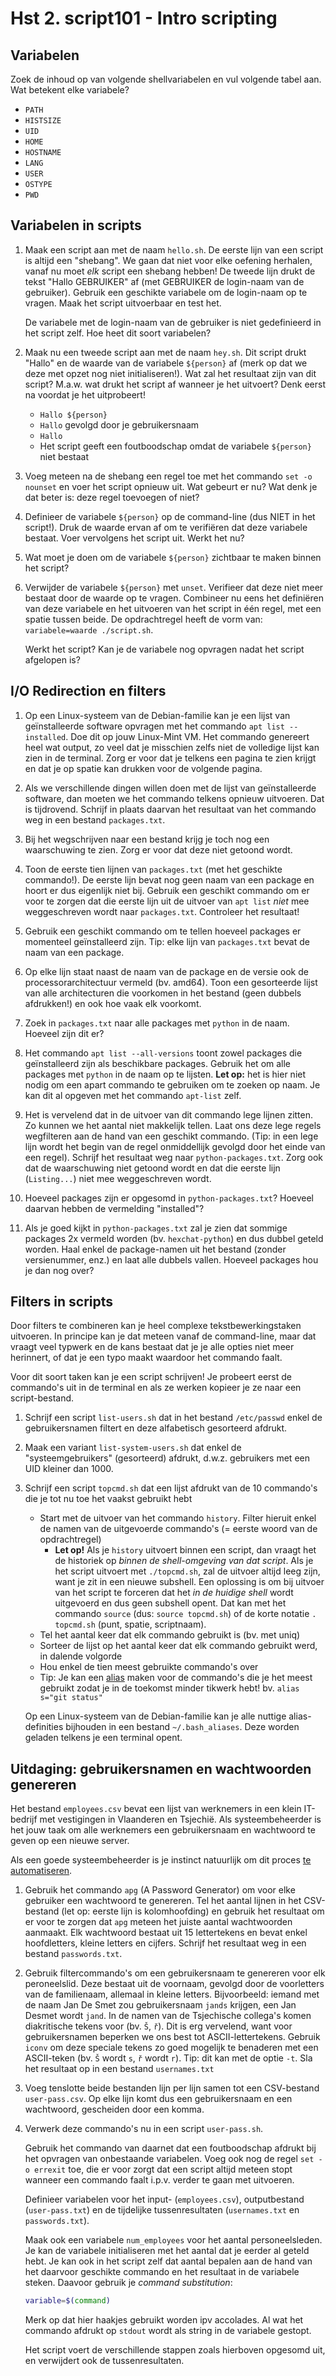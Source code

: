 # Hst 2. script101 - Intro scripting

## Variabelen

Zoek de inhoud op van volgende shellvariabelen en vul volgende tabel aan. Wat betekent elke variabele?

- `PATH`
- `HISTSIZE`
- `UID`
- `HOME`
- `HOSTNAME`
- `LANG`
- `USER`
- `OSTYPE`
- `PWD`

## Variabelen in scripts

1. Maak een script aan met de naam `hello.sh`. De eerste lijn van een script is altijd een "shebang". We gaan dat niet voor elke oefening herhalen, vanaf nu moet *elk* script een shebang hebben! De tweede lijn drukt de tekst "Hallo GEBRUIKER" af (met GEBRUIKER de login-naam van de gebruiker). Gebruik een geschikte variabele om de login-naam op te vragen. Maak het script uitvoerbaar en test het.

    De variabele met de login-naam van de gebruiker is niet gedefinieerd in het script zelf. Hoe heet dit soort variabelen?

2. Maak nu een tweede script aan met de naam `hey.sh`. Dit script drukt "Hallo" en de waarde van de variabele `${person}` af (merk op dat we deze met opzet nog niet initialiseren!). Wat zal het resultaat zijn van dit script? M.a.w. wat drukt het script af wanneer je het uitvoert? Denk eerst na voordat je het uitprobeert!

   - `Hallo ${person}`
   - `Hallo` gevolgd door je gebruikersnaam
   - `Hallo`
   - Het script geeft een foutboodschap omdat de variabele `${person}` niet bestaat

3. Voeg meteen na de shebang een regel toe met het commando `set -o nounset` en voer het script opnieuw uit. Wat gebeurt er nu? Wat denk je dat beter is: deze regel toevoegen of niet?

4. Definieer de variabele `${person}` op de command-line (dus NIET in het script!). Druk de waarde ervan af om te verifiëren dat deze variabele bestaat. Voer vervolgens het script uit. Werkt het nu?

5. Wat moet je doen om de variabele `${person}` zichtbaar te maken binnen het script?

6. Verwijder de variabele `${person}` met `unset`. Verifieer dat deze niet meer bestaat door de waarde op te vragen. Combineer nu eens het definiëren van deze variabele en het uitvoeren van het script in één regel, met een spatie tussen beide. De opdrachtregel heeft de vorm van: `variabele=waarde ./script.sh`.

    Werkt het script? Kan je de variabele nog opvragen nadat het script afgelopen is?

## I/O Redirection en filters

1. Op een Linux-systeem van de Debian-familie kan je een lijst van geïnstalleerde software opvragen met het commando `apt list --installed`. Doe dit op jouw Linux-Mint VM. Het commando genereert heel wat output, zo veel dat je misschien zelfs niet de volledige lijst kan zien in de terminal. Zorg er voor dat je telkens een pagina te zien krijgt en dat je op spatie kan drukken voor de volgende pagina.

2. Als we verschillende dingen willen doen met de lijst van geïnstalleerde software, dan moeten we het commando telkens opnieuw uitvoeren. Dat is tijdrovend. Schrijf in plaats daarvan het resultaat van het commando weg in een bestand `packages.txt`.

3. Bij het wegschrijven naar een bestand krijg je toch nog een waarschuwing te zien. Zorg er voor dat deze niet getoond wordt.

4. Toon de eerste tien lijnen van `packages.txt` (met het geschikte commando!). De eerste lijn bevat nog geen naam van een package en hoort er dus eigenlijk niet bij. Gebruik een geschikt commando om er voor te zorgen dat die eerste lijn uit de uitvoer van `apt list` *niet* mee weggeschreven wordt naar `packages.txt`. Controleer het resultaat!

5. Gebruik een geschikt commando om te tellen hoeveel packages er momenteel geïnstalleerd zijn. Tip: elke lijn van `packages.txt` bevat de naam van een package.

6. Op elke lijn staat naast de naam van de package en de versie ook de processorarchitectuur vermeld (bv. amd64). Toon een gesorteerde lijst van alle architecturen die voorkomen in het bestand (geen dubbels afdrukken!) en ook hoe vaak elk voorkomt.

7. Zoek in `packages.txt` naar alle packages met `python` in de naam. Hoeveel zijn dit er?

8. Het commando `apt list --all-versions` toont zowel packages die geïnstalleerd zijn als beschikbare packages. Gebruik het om alle packages met `python` in de naam op te lijsten. **Let op:** het is hier niet nodig om een apart commando te gebruiken om te zoeken op naam. Je kan dit al opgeven met het commando `apt-list` zelf.

9. Het is vervelend dat in de uitvoer van dit commando lege lijnen zitten. Zo kunnen we het aantal niet makkelijk tellen. Laat ons deze lege regels wegfilteren aan de hand van een geschikt commando. (Tip: in een lege lijn wordt het begin van de regel onmiddellijk gevolgd door het einde van een regel). Schrijf het resultaat weg naar `python-packages.txt`. Zorg ook dat de waarschuwing niet getoond wordt en dat die eerste lijn (`Listing...`) niet mee weggeschreven wordt.

10. Hoeveel packages zijn er opgesomd in `python-packages.txt`? Hoeveel daarvan hebben de vermelding "installed"?

11. Als je goed kijkt in `python-packages.txt` zal je zien dat sommige packages 2x vermeld worden (bv. `hexchat-python`) en dus dubbel geteld worden. Haal enkel de package-namen uit het bestand (zonder versienummer, enz.) en laat alle dubbels vallen. Hoeveel packages hou je dan nog over?

## Filters in scripts

Door filters te combineren kan je heel complexe tekstbewerkingstaken uitvoeren. In principe kan je dat meteen vanaf de command-line, maar dat vraagt veel typwerk en de kans bestaat dat je je alle opties niet meer herinnert, of dat je een typo maakt waardoor het commando faalt.

Voor dit soort taken kan je een script schrijven! Je probeert eerst de commando's uit in de terminal en als ze werken kopieer je ze naar een script-bestand.

1. Schrijf een script `list-users.sh` dat in het bestand `/etc/passwd` enkel de gebruikersnamen filtert en deze alfabetisch gesorteerd afdrukt.

2. Maak een variant `list-system-users.sh` dat enkel de "systeemgebruikers" (gesorteerd) afdrukt, d.w.z. gebruikers met een UID kleiner dan 1000.

3. Schrijf een script `topcmd.sh` dat een lijst afdrukt van de 10 commando's die je tot nu toe het vaakst gebruikt hebt

    - Start met de uitvoer van het commando `history`. Filter hieruit enkel de namen van de uitgevoerde commando's (= eerste woord van de opdrachtregel)
        - **Let op!** Als je `history` uitvoert binnen een script, dan vraagt het de historiek op *binnen de shell-omgeving van dat script*. Als je het script uitvoert met `./topcmd.sh`, zal de uitvoer altijd leeg zijn, want je zit in een nieuwe subshell. Een oplossing is om bij uitvoer van het script te forceren dat het *in de huidige shell* wordt uitgevoerd en dus geen subshell opent. Dat kan met het commando `source` (dus: `source topcmd.sh`) of de korte notatie `. topcmd.sh` (punt, spatie, scriptnaam).
    - Tel het aantal keer dat elk commando gebruikt is (bv. met uniq)
    - Sorteer de lijst op het aantal keer dat elk commando gebruikt werd, in dalende volgorde
    - Hou enkel de tien meest gebruikte commando's over
    - Tip: Je kan een [alias](https://tldp.org/LDP/abs/html/aliases.html) maken voor de commando's die je het meest gebruikt zodat je in de toekomst minder tikwerk hebt! bv. `alias s="git status"`

    Op een Linux-systeem van de Debian-familie kan je alle nuttige alias-definities bijhouden in een bestand `~/.bash_aliases`. Deze worden geladen telkens je een terminal opent.

## Uitdaging: gebruikersnamen en wachtwoorden genereren

Het bestand `employees.csv` bevat een lijst van werknemers in een klein IT-bedrijf met vestigingen in Vlaanderen en Tsjechië. Als systeembeheerder is het jouw taak om alle werknemers een gebruikersnaam en wachtwoord te geven op een nieuwe server.

Als een goede systeembeheerder is je instinct natuurlijk om dit proces [te automatiseren](https://xkcd.com/1319/).

1. Gebruik het commando `apg` (A Password Generator) om voor elke gebruiker een wachtwoord te genereren. Tel het aantal lijnen in het CSV-bestand (let op: eerste lijn is kolomhoofding) en gebruik het resultaat om er voor te zorgen dat `apg` meteen het juiste aantal wachtwoorden aanmaakt. Elk wachtwoord bestaat uit 15 lettertekens en bevat enkel hoofdletters, kleine letters en cijfers. Schrijf het resultaat weg in een bestand `passwords.txt`.

2. Gebruik filtercommando's om een gebruikersnaam te genereren voor elk peroneelslid. Deze bestaat uit de voornaam, gevolgd door de voorletters van de familienaam, allemaal in kleine letters. Bijvoorbeeld: iemand met de naam Jan De Smet zou gebruikersnaam `jands` krijgen, een Jan Desmet wordt `jand`. In de namen van de Tsjechische collega's komen diakritische tekens voor (bv. `Š`, `ř`). Dit is erg vervelend, want voor gebruikersnamen beperken we ons best tot ASCII-lettertekens. Gebruik `iconv` om deze speciale tekens zo goed mogelijk te benaderen met een ASCII-teken (bv. `Š` wordt `s`, `ř` wordt `r`). Tip: dit kan met de optie `-t`. Sla het resultaat op in een bestand `usernames.txt`

3. Voeg tenslotte beide bestanden lijn per lijn samen tot een CSV-bestand `user-pass.csv`. Op elke lijn komt dus een gebruikersnaam en een wachtwoord, gescheiden door een komma.

4. Verwerk deze commando's nu in een script `user-pass.sh`.

    Gebruik het commando van daarnet dat een foutboodschap afdrukt bij het opvragen van onbestaande variabelen. Voeg ook nog de regel `set -o errexit` toe, die er voor zorgt dat een script altijd meteen stopt wanneer een commando faalt i.p.v. verder te gaan met uitvoeren.

    Definieer variabelen voor het input- (`employees.csv`), outputbestand (`user-pass.txt`) en de tijdelijke tussenresultaten (`usernames.txt` en `passwords.txt`).

    Maak ook een variabele `num_employees` voor het aantal personeelsleden. Je kan de variabele initialiseren met het aantal dat je eerder al geteld hebt. Je kan ook in het script zelf dat aantal bepalen aan de hand van het daarvoor geschikte commando en het resultaat in de variabele steken. Daavoor gebruik je *command substitution*:

    ```bash
    variable=$(command)
    ```

    Merk op dat hier haakjes gebruikt worden ipv accolades. Al wat het commando afdrukt op `stdout` wordt als string in de variabele gestopt.

    Het script voert de verschillende stappen zoals hierboven opgesomd uit, en verwijdert ook de tussenresultaten.

